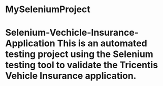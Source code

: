 # MySeleniumProject
# Selenium-Vechicle-Insurance-Application  This is an automated testing project using the Selenium testing tool to validate the Tricentis Vehicle Insurance application.
